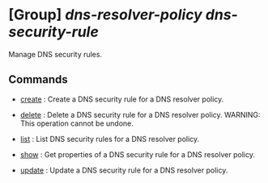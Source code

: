 # [Group] _dns-resolver-policy dns-security-rule_

Manage DNS security rules.

## Commands

- [create](/Commands/dns-resolver-policy/dns-security-rule/_create.md)
: Create a DNS security rule for a DNS resolver policy.

- [delete](/Commands/dns-resolver-policy/dns-security-rule/_delete.md)
: Delete a DNS security rule for a DNS resolver policy. WARNING: This operation cannot be undone.

- [list](/Commands/dns-resolver-policy/dns-security-rule/_list.md)
: List DNS security rules for a DNS resolver policy.

- [show](/Commands/dns-resolver-policy/dns-security-rule/_show.md)
: Get properties of a DNS security rule for a DNS resolver policy.

- [update](/Commands/dns-resolver-policy/dns-security-rule/_update.md)
: Update a DNS security rule for a DNS resolver policy.
